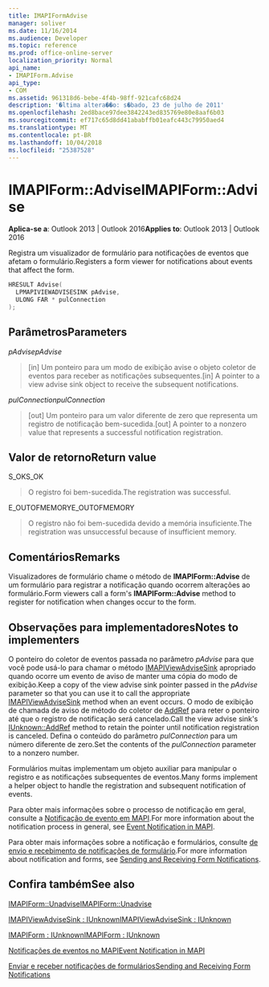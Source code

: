 ```yaml
---
title: IMAPIFormAdvise
manager: soliver
ms.date: 11/16/2014
ms.audience: Developer
ms.topic: reference
ms.prod: office-online-server
localization_priority: Normal
api_name:
- IMAPIForm.Advise
api_type:
- COM
ms.assetid: 961318d6-bebe-4f4b-98ff-921cafc68d24
description: '�ltima altera��o: s�bado, 23 de julho de 2011'
ms.openlocfilehash: 2ed8bace97dee3842243ed835769e80e8aaf6b03
ms.sourcegitcommit: ef717c65d8dd41ababffb01eafc443c79950aed4
ms.translationtype: MT
ms.contentlocale: pt-BR
ms.lasthandoff: 10/04/2018
ms.locfileid: "25387528"
---
```

# <a name="imapiformadvise"></a><span data-ttu-id="b42ce-103">IMAPIForm::Advise</span><span class="sxs-lookup"><span data-stu-id="b42ce-103">IMAPIForm::Advise</span></span>

  
  
<span data-ttu-id="b42ce-104">**Aplica-se a**: Outlook 2013 | Outlook 2016</span><span class="sxs-lookup"><span data-stu-id="b42ce-104">**Applies to**: Outlook 2013 | Outlook 2016</span></span> 
  
<span data-ttu-id="b42ce-105">Registra um visualizador de formulário para notificações de eventos que afetam o formulário.</span><span class="sxs-lookup"><span data-stu-id="b42ce-105">Registers a form viewer for notifications about events that affect the form.</span></span>
  
```cpp
HRESULT Advise(
  LPMAPIVIEWADVISESINK pAdvise,
  ULONG FAR * pulConnection
);
```

## <a name="parameters"></a><span data-ttu-id="b42ce-106">Parâmetros</span><span class="sxs-lookup"><span data-stu-id="b42ce-106">Parameters</span></span>

 <span data-ttu-id="b42ce-107">_pAdvise_</span><span class="sxs-lookup"><span data-stu-id="b42ce-107">_pAdvise_</span></span>
  
> <span data-ttu-id="b42ce-108">[in] Um ponteiro para um modo de exibição avise o objeto coletor de eventos para receber as notificações subsequentes.</span><span class="sxs-lookup"><span data-stu-id="b42ce-108">[in] A pointer to a view advise sink object to receive the subsequent notifications.</span></span> 
    
 <span data-ttu-id="b42ce-109">_pulConnection_</span><span class="sxs-lookup"><span data-stu-id="b42ce-109">_pulConnection_</span></span>
  
> <span data-ttu-id="b42ce-110">[out] Um ponteiro para um valor diferente de zero que representa um registro de notificação bem-sucedida.</span><span class="sxs-lookup"><span data-stu-id="b42ce-110">[out] A pointer to a nonzero value that represents a successful notification registration.</span></span>
    
## <a name="return-value"></a><span data-ttu-id="b42ce-111">Valor de retorno</span><span class="sxs-lookup"><span data-stu-id="b42ce-111">Return value</span></span>

<span data-ttu-id="b42ce-112">S_OK</span><span class="sxs-lookup"><span data-stu-id="b42ce-112">S_OK</span></span> 
  
> <span data-ttu-id="b42ce-113">O registro foi bem-sucedida.</span><span class="sxs-lookup"><span data-stu-id="b42ce-113">The registration was successful.</span></span>
    
<span data-ttu-id="b42ce-114">E_OUTOFMEMORY</span><span class="sxs-lookup"><span data-stu-id="b42ce-114">E_OUTOFMEMORY</span></span> 
  
> <span data-ttu-id="b42ce-115">O registro não foi bem-sucedida devido a memória insuficiente.</span><span class="sxs-lookup"><span data-stu-id="b42ce-115">The registration was unsuccessful because of insufficient memory.</span></span>
    
## <a name="remarks"></a><span data-ttu-id="b42ce-116">Comentários</span><span class="sxs-lookup"><span data-stu-id="b42ce-116">Remarks</span></span>

<span data-ttu-id="b42ce-117">Visualizadores de formulário chame o método de **IMAPIForm::Advise** de um formulário para registrar a notificação quando ocorrem alterações ao formulário.</span><span class="sxs-lookup"><span data-stu-id="b42ce-117">Form viewers call a form's **IMAPIForm::Advise** method to register for notification when changes occur to the form.</span></span> 
  
## <a name="notes-to-implementers"></a><span data-ttu-id="b42ce-118">Observações para implementadores</span><span class="sxs-lookup"><span data-stu-id="b42ce-118">Notes to implementers</span></span>

<span data-ttu-id="b42ce-119">O ponteiro do coletor de eventos passada no parâmetro _pAdvise_ para que você pode usá-lo para chamar o método [IMAPIViewAdviseSink](imapiviewadvisesinkiunknown.md) apropriado quando ocorre um evento de aviso de manter uma cópia do modo de exibição.</span><span class="sxs-lookup"><span data-stu-id="b42ce-119">Keep a copy of the view advise sink pointer passed in the  _pAdvise_ parameter so that you can use it to call the appropriate [IMAPIViewAdviseSink](imapiviewadvisesinkiunknown.md) method when an event occurs.</span></span> <span data-ttu-id="b42ce-120">O modo de exibição de chamada de aviso de método do coletor de [AddRef](https://msdn.microsoft.com/library/ms691379%28VS.85%29.aspx) para reter o ponteiro até que o registro de notificação será cancelado.</span><span class="sxs-lookup"><span data-stu-id="b42ce-120">Call the view advise sink's [IUnknown::AddRef](https://msdn.microsoft.com/library/ms691379%28VS.85%29.aspx) method to retain the pointer until notification registration is canceled.</span></span> <span data-ttu-id="b42ce-121">Defina o conteúdo do parâmetro _pulConnection_ para um número diferente de zero.</span><span class="sxs-lookup"><span data-stu-id="b42ce-121">Set the contents of the  _pulConnection_ parameter to a nonzero number.</span></span> 
  
<span data-ttu-id="b42ce-122">Formulários muitas implementam um objeto auxiliar para manipular o registro e as notificações subsequentes de eventos.</span><span class="sxs-lookup"><span data-stu-id="b42ce-122">Many forms implement a helper object to handle the registration and subsequent notification of events.</span></span> 
  
<span data-ttu-id="b42ce-123">Para obter mais informações sobre o processo de notificação em geral, consulte a [Notificação de evento em MAPI](event-notification-in-mapi.md).</span><span class="sxs-lookup"><span data-stu-id="b42ce-123">For more information about the notification process in general, see [Event Notification in MAPI](event-notification-in-mapi.md).</span></span> 
  
<span data-ttu-id="b42ce-124">Para obter mais informações sobre a notificação e formulários, consulte [de envio e recebimento de notificações de formulário](sending-and-receiving-form-notifications.md).</span><span class="sxs-lookup"><span data-stu-id="b42ce-124">For more information about notification and forms, see [Sending and Receiving Form Notifications](sending-and-receiving-form-notifications.md).</span></span>
  
## <a name="see-also"></a><span data-ttu-id="b42ce-125">Confira também</span><span class="sxs-lookup"><span data-stu-id="b42ce-125">See also</span></span>



[<span data-ttu-id="b42ce-126">IMAPIForm::Unadvise</span><span class="sxs-lookup"><span data-stu-id="b42ce-126">IMAPIForm::Unadvise</span></span>](imapiform-unadvise.md)
  
[<span data-ttu-id="b42ce-127">IMAPIViewAdviseSink : IUnknown</span><span class="sxs-lookup"><span data-stu-id="b42ce-127">IMAPIViewAdviseSink : IUnknown</span></span>](imapiviewadvisesinkiunknown.md)
  
[<span data-ttu-id="b42ce-128">IMAPIForm : IUnknown</span><span class="sxs-lookup"><span data-stu-id="b42ce-128">IMAPIForm : IUnknown</span></span>](imapiformiunknown.md)


[<span data-ttu-id="b42ce-129">Notificações de eventos no MAPI</span><span class="sxs-lookup"><span data-stu-id="b42ce-129">Event Notification in MAPI</span></span>](event-notification-in-mapi.md)
  
[<span data-ttu-id="b42ce-130">Enviar e receber notificações de formulários</span><span class="sxs-lookup"><span data-stu-id="b42ce-130">Sending and Receiving Form Notifications</span></span>](sending-and-receiving-form-notifications.md)

